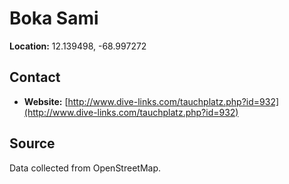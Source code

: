 # Boka Sami

**Location:** 12.139498, -68.997272

## Contact

- **Website:** [http://www.dive-links.com/tauchplatz.php?id=932](http://www.dive-links.com/tauchplatz.php?id=932)

## Source

Data collected from OpenStreetMap.
